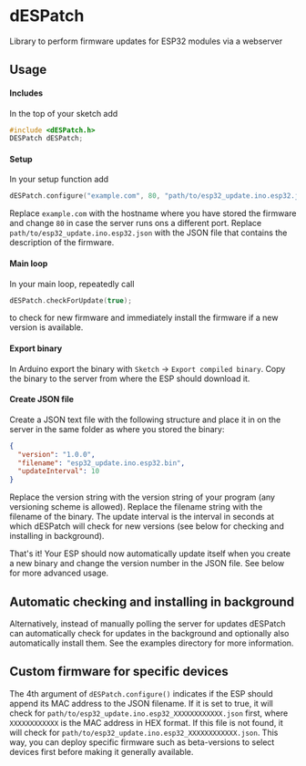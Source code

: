 # dESPatch
Library to perform firmware updates for ESP32 modules via a webserver

## Usage
#### Includes
In the top of your sketch add
```cpp
#include <dESPatch.h>
DESPatch dESPatch;
```

#### Setup
In your setup function add
```cpp
dESPatch.configure("example.com", 80, "path/to/esp32_update.ino.esp32.json", true, 0, false, NULL, NULL);
```
Replace `example.com` with the hostname where you have stored the firmware and change `80` in case the server runs ons a different port.
Replace `path/to/esp32_update.ino.esp32.json` with the JSON file that contains the description of the firmware.

#### Main loop
In your main loop, repeatedly call
```cpp
dESPatch.checkForUpdate(true);
```
to check for new firmware and immediately install the firmware if a new version is available.

#### Export binary
In Arduino export the binary with `Sketch` -> `Export compiled binary`. Copy the binary to the server from where the ESP should download it.

#### Create JSON file
Create a JSON text file with the following structure and place it in on the server in the same folder as where you stored the binary:
```json
{
  "version": "1.0.0",
  "filename": "esp32_update.ino.esp32.bin",
  "updateInterval": 10
}
```
Replace the version string with the version string of your program (any versioning scheme is allowed).
Replace the filename string with the filename of the binary.
The update interval is the interval in seconds at which dESPatch will check for new versions (see below for checking and installing in background).

That's it! Your ESP should now automatically update itself when you create a new binary and change the version number in the JSON file. See below for more advanced usage.

## Automatic checking and installing in background
Alternatively, instead of manually polling the server for updates dESPatch can automatically check for updates in the background and optionally also automatically install them. See the examples directory for more information.

## Custom firmware for specific devices
The 4th argument of `dESPatch.configure()` indicates if the ESP should append its MAC address to the JSON filename. If it is set to true, it will check for `path/to/esp32_update.ino.esp32_XXXXXXXXXXXX.json` first, where `XXXXXXXXXXXX` is the MAC address in HEX format. If this file is not found, it will check for `path/to/esp32_update.ino.esp32_XXXXXXXXXXXX.json`. This way, you can deploy specific firmware such as beta-versions to select devices first before making it generally available.
                                                                                 
